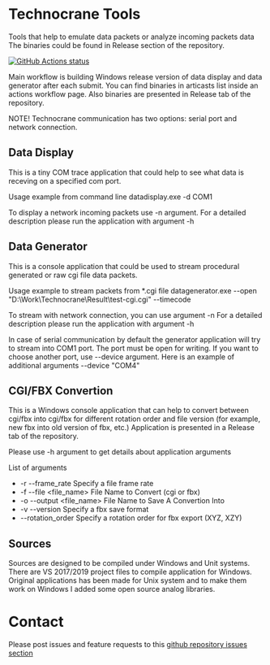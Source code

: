 # Technocrane Tools
 Tools that help to emulate data packets or analyze incoming packets data
The binaries could be found in Release section of the repository.

<p align="left">
  <a href="https://github.com/technocranes/technocrane-tools/Projects"><img alt="GitHub Actions status" src="https://github.com/technocranes/technocrane-tools/workflows/Main%20workflow/badge.svg"></a>
</p>
 Main workflow is building Windows release version of data display and data generator after each submit. You can find binaries in articasts list inside an actions workflow page.
 Also binaries are presented in Release tab of the repository.

NOTE! Technocrane communication has two options: serial port and network connection.

## Data Display

 This is a tiny COM trace application that could help to see what data is receving on a specified com port.

Usage example from command line
datadisplay.exe -d COM1

To display a network incoming packets use -n argument.
For a detailed description please run the application with argument -h

## Data Generator

 This is a console application that could be used to stream procedural generated or raw cgi file data packets.

Usage example to stream packets from *.cgi file
datagenerator.exe --open "D:\\Work\\Technocrane\\Result\\test-cgi.cgi" --timecode

To stream with network connection, you can use argument -n
For a detailed description please run the application with argument -h

 In case of serial communication by default the generator application will try to stream into COM1 port. The port must be open for writing. If you want to choose another port, use --device argument. Here is an example of additional arguments --device "COM4"

## CGI/FBX Convertion

 This is a Windows console application that can help to convert between cgi/fbx into cgi/fbx for different rotation order and file version (for example, new fbx into old version of fbx, etc.)
 Application is presented in a Release tab of the repository.
 
 Please use -h argument to get details about application arguments

List of arguments
 * -r  --frame_rate <double>      Specify a file frame rate
 * -f --file <file_name> 	File Name to Convert (cgi or fbx)
 * -o --output <file_name> File Name to Save A Convertion Into
 * -v --version <fbx format desc> Specify a fbx save format
 * --rotation_order <order desc> Specify a rotation order for fbx export (XYZ, XZY)

## Sources

  Sources are designed to be compiled under Windows and Unit systems.
  There are VS 2017/2019 project files to compile application for Windows. Original applications has been made for Unix system and to make them work on Windows I added some open source analog libraries.

# Contact

  Please post issues and feature requests to this [github repository issues section](https://github.com/technocranes/technocrane-unreal/issues)
